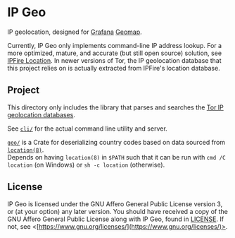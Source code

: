 # IP Geo

IP geolocation, designed for [Grafana](https://grafana.com/oss/grafana/) [Geomap](https://grafana.com/docs/grafana/latest/panels-visualizations/visualizations/geomap/).

Currently, IP Geo only implements command-line IP address lookup.
For a more optimized, mature, and accurate (but still open source) solution, see [IPFire Location](https://www.ipfire.org/location).
In newer versions of Tor, the IP geolocation database that this project relies on is actually extracted from IPFire's location database.

## Project

This directory only includes the library that parses and searches the [Tor IP geolocation databases](https://packages.ubuntu.com/noble/tor-geoipdb).

See [`cli/`](./cli/) for the actual command line utility and server.

[`geo/`](./geo/) is a Crate for deserializing country codes
based on data sourced from [`location(8)`](https://www.ipfire.org/location/how-to-use/cli).\
Depends on having `location(8)` in `$PATH`
such that it can be run with `cmd /C location` (on Windows) or `sh -c location` (otherwise).

## License

IP Geo is licensed under the GNU Affero General Public License version 3, or (at your option) any later version.
You should have received a copy of the GNU Affero General Public License along with IP Geo, found in [LICENSE](./LICENSE).
If not, see \<[https://www.gnu.org/licenses/](https://www.gnu.org/licenses/)>.
